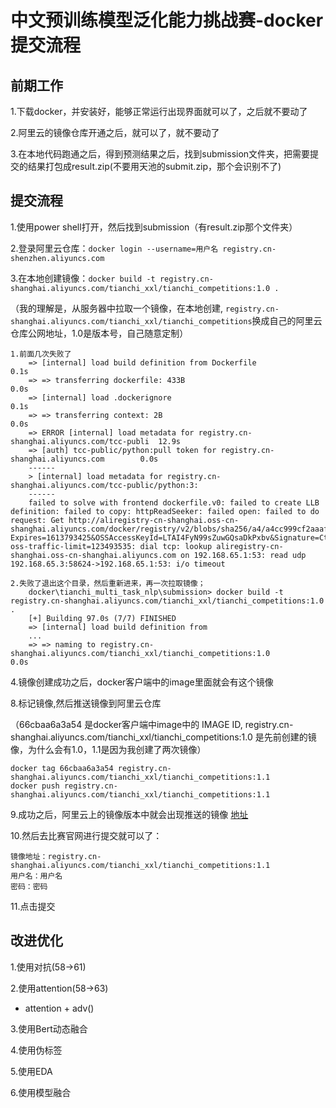 # 中文预训练模型泛化能力挑战赛-docker提交流程

## 前期工作

1.下载docker，并安装好，能够正常运行出现界面就可以了，之后就不要动了

2.阿里云的镜像仓库开通之后，就可以了，就不要动了

3.在本地代码跑通之后，得到预测结果之后，找到submission文件夹，把需要提交的结果打包成result.zip(不要用天池的submit.zip，那个会识别不了)

## 提交流程

1.使用power shell打开，然后找到submission（有result.zip那个文件夹）

2.登录阿里云仓库：`docker login --username=用户名 registry.cn-shenzhen.aliyuncs.com`

3.在本地创建镜像：`docker build -t registry.cn-shanghai.aliyuncs.com/tianchi_xxl/tianchi_competitions:1.0 .`

（我的理解是，从服务器中拉取一个镜像，在本地创建, `registry.cn-shanghai.aliyuncs.com/tianchi_xxl/tianchi_competitions`换成自己的阿里云仓库公网地址，1.0是版本号，自己随意定制）

    1.前面几次失败了
        => [internal] load build definition from Dockerfile                                 0.1s
        => => transferring dockerfile: 433B                                                 0.0s
        => [internal] load .dockerignore                                                    0.1s
        => => transferring context: 2B                                                      0.0s
        => ERROR [internal] load metadata for registry.cn-shanghai.aliyuncs.com/tcc-publi  12.9s
        => [auth] tcc-public/python:pull token for registry.cn-shanghai.aliyuncs.com        0.0s
        ------
        > [internal] load metadata for registry.cn-shanghai.aliyuncs.com/tcc-public/python:3:
        ------
        failed to solve with frontend dockerfile.v0: failed to create LLB definition: failed to copy: httpReadSeeker: failed open: failed to do request: Get http://aliregistry-cn-shanghai.oss-cn-shanghai.aliyuncs.com/docker/registry/v2/blobs/sha256/a4/a4cc999cf2aaafbe0b934b74be5a55cb3b8bd9349856131bea3579428b4155bf/data?Expires=1613793425&OSSAccessKeyId=LTAI4FyN99sZuwGQsaDkPxbv&Signature=CtfVq0ChowYJxQ2BhReuocl8HaY%3D&x-oss-traffic-limit=123493535: dial tcp: lookup aliregistry-cn-shanghai.oss-cn-shanghai.aliyuncs.com on 192.168.65.1:53: read udp 192.168.65.3:58624->192.168.65.1:53: i/o timeout

    2.失败了退出这个目录，然后重新进来，再一次拉取镜像；
        docker\tianchi_multi_task_nlp\submission> docker build -t registry.cn-shanghai.aliyuncs.com/tianchi_xxl/tianchi_competitions:1.0 .
        [+] Building 97.0s (7/7) FINISHED
        => [internal] load build definition from 
        ...
        => => naming to registry.cn-shanghai.aliyuncs.com/tianchi_xxl/tianchi_competitions:1.0                                                                                                                       0.0s

4.镜像创建成功之后，docker客户端中的image里面就会有这个镜像

8.标记镜像,然后推送镜像到阿里云仓库

（66cbaa6a3a54 是docker客户端中image中的 IMAGE ID, registry.cn-shanghai.aliyuncs.com/tianchi_xxl/tianchi_competitions:1.0 是先前创建的镜像，为什么会有1.0，1.1是因为我创建了两次镜像）

    docker tag 66cbaa6a3a54 registry.cn-shanghai.aliyuncs.com/tianchi_xxl/tianchi_competitions:1.1
    docker push registry.cn-shanghai.aliyuncs.com/tianchi_xxl/tianchi_competitions:1.1

9.成功之后，阿里云上的镜像版本中就会出现推送的镜像 [地址](https://cr.console.aliyun.com/repository/cn-shanghai/tianchi_xxl/tianchi_competitions/images)

10.然后去比赛官网进行提交就可以了：

    镜像地址：registry.cn-shanghai.aliyuncs.com/tianchi_xxl/tianchi_competitions:1.1
    用户名：用户名
    密码：密码

11.点击提交

## 改进优化

1.使用对抗(58->61)

2.使用attention(58->63)

- attention + adv()

3.使用Bert动态融合

4.使用伪标签

5.使用EDA

6.使用模型融合
